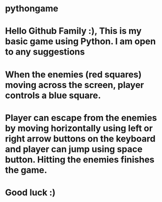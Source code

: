 # pythongame
# Hello Github Family :), This is my basic game using Python. I am open to any suggestions
# When the enemies (red squares) moving across the screen, player controls a blue square.
# Player can escape from the enemies by moving horizontally using left or right arrow buttons on the keyboard and player can jump using space button. Hitting the enemies finishes the game.
# Good luck :)
